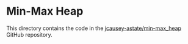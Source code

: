 # Min-Max Heap

This directory contains the code in the [jcausey-astate/min-max_heap](https://github.com/jcausey-astate/min-max_heap) GitHub repository.
